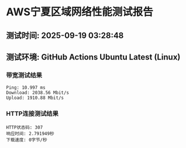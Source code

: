 # AWS宁夏区域网络性能测试报告
## 测试时间: 2025-09-19 03:28:48
## 测试环境: GitHub Actions Ubuntu Latest (Linux)

### 带宽测试结果
```
Ping: 10.997 ms
Download: 2038.56 Mbit/s
Upload: 1910.88 Mbit/s
```

### HTTP连接测试结果
```
HTTP状态码: 307
响应时间: 2.791949秒
下载速度: 0字节/秒
```

